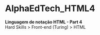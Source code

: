 # AlphaEdTech_HTML4

<strong>Linguagem de notação HTML - Part 4 <br></strong>
Hard Skills > Front-end (Turing) > HTML
